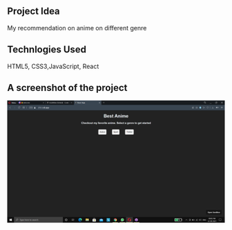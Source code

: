## Project Idea

My recommendation on anime on different genre

## Technlogies Used

HTML5, CSS3,JavaScript, React

## A screenshot of the project

![Image](./Image/Screenshot.png)
